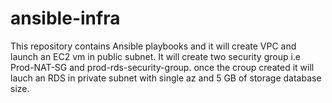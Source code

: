 # ansible-infra
This repository contains Ansible playbooks and it will create 
VPC and launch an EC2 vm in public subnet.
It will create two security group i.e Prod-NAT-SG and prod-rds-security-group. once the croup created it will
lauch an RDS in private subnet with single az and 5 GB of storage database size. 
